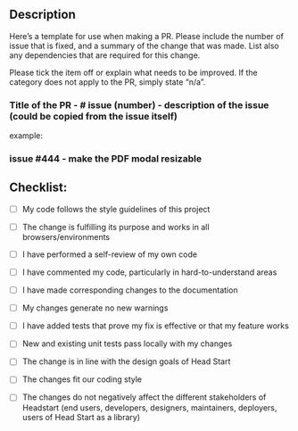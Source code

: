 ## Description

Here’s a template for use when making a PR. Please include the number of issue that is fixed, and a summary of the change that was made. List also any dependencies that are required for this change.

Please tick the item off or explain what needs to be improved. If the category does not apply to the PR, simply state “n/a”.

### Title of the PR - # issue (number) - description of the issue (could be copied from the issue itself)

example:

### issue #444 - make the PDF modal resizable


## Checklist:

- [ ] My code follows the style guidelines of this project

- [ ] The change is fulfilling its purpose and works in all browsers/environments

- [ ] I have performed a self-review of my own code

- [ ] I have commented my code, particularly in hard-to-understand areas

- [ ] I have made corresponding changes to the documentation

- [ ] My changes generate no new warnings

- [ ] I have added tests that prove my fix is effective or that my feature works

- [ ] New and existing unit tests pass locally with my changes

- [ ] The change is in line with the design goals of Head Start

- [ ] The changes fit our coding style

- [ ] The changes do not negatively affect the different stakeholders of Headstart (end users, developers, designers, maintainers, deployers, users of Head Start as a library)
